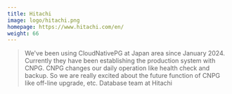 ```yaml
---
title: Hitachi
image: logo/hitachi.png
homepage: https://www.hitachi.com/en/
weight: 66
---
```


> We've been using CloudNativePG at Japan area since January 2024. Currently they have been establishing the production system with CNPG. CNPG changes our daily operation like health check and backup. So we are really excited about the future function of CNPG like off-line upgrade, etc.
Database team at Hitachi

